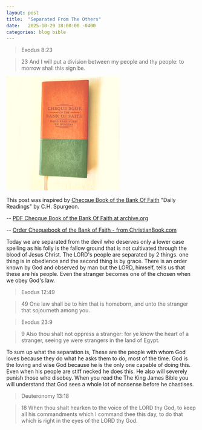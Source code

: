 ```yaml
---
layout: post
title:  "Separated From The Others"
date:   2025-10-29 18:00:00 -0400
categories: blog bible 
---
```


> Exodus 8:23

> 23 And I will put a division between my people and thy people: to morrow
shall this sign be.

![Chequebook of the Bank of Faith](/assets/IMG_20251030_153525-picsay.png)

This post was inspired by <ins>Checque Book of the Bank Of Faith</ins> "Daily Readings" by C.H. Spurgeon.  

-- <a href="https://dn790006.ca.archive.org/0/items/thechequebookoft00purguoft/thechequebookoft00purguoft.pdf" target="_blank">PDF <ins>Checque Book of the Bank Of Faith</ins> at archive.org</a>

-- <a href="https://www.christianbook.com/chequebook-the-bank-faith-tan-green/9781845500702/pd/500709?event=BRSRCG|PSEN" target="_blank">Order 
<ins>Chequebook of the Bank of Faith </ins> - from ChristianBook.com</a>

Today we are separated from the devil who deserves only a lower case spelling as his folly is the fallow ground that is not cultivated through the blood of Jesus Christ. The LORD's people are separated by 2 things. one thing is in obedience and the second thing is by grace. There is an order known by God and observed by man but the LORD, himself, tells us that these are his people. Even the stranger becomes one of the chosen when we obey God's law.

> Exodus 12:49

  > 49 One law shall be to him that is homeborn, and unto the stranger that
sojourneth among you.

> Exodus 23:9

  > 9 Also thou shalt not oppress a stranger: for ye know the heart of a
stranger, seeing ye were strangers in the land of Egypt.

To sum up what the separation is, These are the people with whom God loves because they do what he asks them to do, most of the time. God is the loving and wise God because he is the only one capable of doing this. Even when his people are stiff necked he does this. He also will severely punish those who disobey. When you read the The King James Bible you will understand that God sees a whole lot of nonsense before he chastises.

> Deuteronomy 13:18

  > 18 When thou shalt hearken to the voice of the LORD thy God, to keep all his
commandments which I command thee this day, to do that which is right in the
eyes of the LORD thy God.


